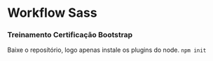 # Workflow Sass
### Treinamento Certificação Bootstrap

Baixe o reposítório, logo apenas instale os plugins do node.
`npm init`
